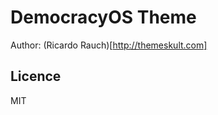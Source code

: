 DemocracyOS Theme
=================

Author: (Ricardo Rauch)[http://themeskult.com]


## Licence
MIT